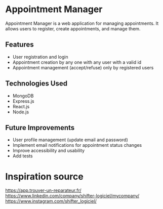# Appointment Manager
Appointment Manager is a web application for managing appointments. It allows users to register, create appointments, and manage them.

## Features
* User registration and login
* Appointment creation by any one with any user with a valid id
* Appointment management (accept/refuse) only by registered users

## Technologies Used
* MongoDB
* Express.js
* React.js
* Node.js


## Future Improvements
* User profile management (update email and password)
* Implement email notifications for appointment status changes
* Improve accessibility and usability
* Add tests

# Inspiration source
https://app.trouver-un-reparateur.fr/
https://www.linkedin.com/company/shifter-logiciel/mycompany/
https://www.instagram.com/shifter_logiciel/
